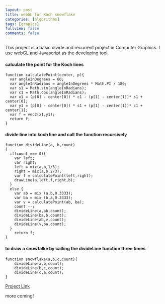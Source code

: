 ```yaml
---
layout: post
title: webGL for Koch snowflake
categories: [algorithms]
tags: [grapics]
fullview: false
comments: false
---
```

This project is a basic divide and recurrent project in Computer Graphics. I use webGL and Javascript as the developing tool.
#### calculate the point for the Koch lines
    function calculatePoint(center, p){
      var angleInDegrees = 60;
      var angleInRadians = angleInDegrees * Math.PI / 180;
      var s1 = Math.sin(angleInRadians);
      var c1 = Math.cos(angleInRadians);
      var x1 = (p[0] - center[0]) * c1 - (p[1] - center[1])* s1 + center[0];
      var y1 = (p[0] - center[0]) * s1 + (p[1] - center[1])* c1 + center[1];
      var f = vec2(x1,y1);
      return f;
    }

#### divide line into koch line and call the function recursively
    function divideLine(a, b,count)
    {
      if(count === 0){
        var left;
        var right;
        left = mix(a,b,1/3);
        right = mix(a,b,2/3);
        var f = calculatePoint(left,right);
        drawLine(a,left,f,right,b);
      }
      else {
        var ab = mix (a,b,0.3333);
        var ba = mix (b,a,0.3333);
        var v = calculatePoint(ab, ba);
        count --;
        divideLine(a,ab,count);
        divideLine(ba,b,count);
        divideLine(ab,v,count);
        divideLine(v,ba,count);
      }
        return f;
    }

#### to draw a snowfalke by calling the divideLine function three times
    function snowflake(a,b,c,count){
        divideLine(a,b,count);
        divideLine(b,c,count);
        divideLine(c,a,count);
    }

[Project Link](https://scao7.github.io/cs435/project1/snowflake.html)

more coming!
